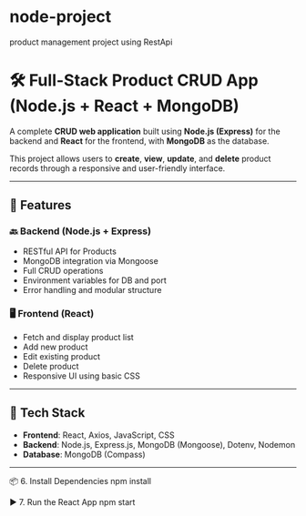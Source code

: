 # node-project
product management project using RestApi

# 🛠️ Full-Stack Product CRUD App (Node.js + React + MongoDB)

A complete **CRUD web application** built using **Node.js (Express)** for the backend and **React** for the frontend, with **MongoDB** as the database.

This project allows users to **create**, **view**, **update**, and **delete** product records through a responsive and user-friendly interface.

---

## 📁 Features

### 🔙 Backend (Node.js + Express)
- RESTful API for Products
- MongoDB integration via Mongoose
- Full CRUD operations
- Environment variables for DB and port
- Error handling and modular structure

### 🖥️ Frontend (React)
- Fetch and display product list
- Add new product
- Edit existing product
- Delete product
- Responsive UI using basic CSS 

---

## 🧰 Tech Stack

- **Frontend**: React, Axios, JavaScript, CSS
- **Backend**: Node.js, Express.js, MongoDB (Mongoose), Dotenv, Nodemon
- **Database**: MongoDB (Compass)

---


📦 6. Install Dependencies
npm install

▶️ 7. Run the React App
npm start

